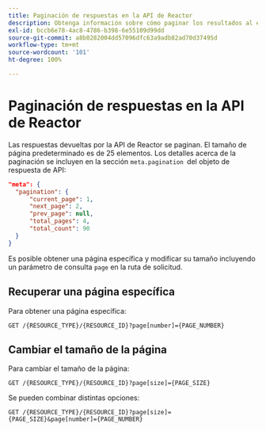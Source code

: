 ```yaml
---
title: Paginación de respuestas en la API de Reactor
description: Obtenga información sobre cómo paginar los resultados al enumerar recursos en la API de Reactor.
exl-id: bccb6e78-4ac8-4786-b398-6e55109d99dd
source-git-commit: a8b0282004dd57096dfc63a9adb82ad70d37495d
workflow-type: tm+mt
source-wordcount: '101'
ht-degree: 100%

---
```


# Paginación de respuestas en la API de Reactor

Las respuestas devueltas por la API de Reactor se paginan. El tamaño de página predeterminado es de 25 elementos. Los detalles acerca de la paginación se incluyen en la sección `meta.pagination `del objeto de respuesta de API:

```json
"meta": {
  "pagination": {
      "current_page": 1,
      "next_page": 2,
      "prev_page": null,
      "total_pages": 4,
      "total_count": 90
  }
}
```

Es posible obtener una página específica y modificar su tamaño incluyendo un parámetro de consulta `page` en la ruta de solicitud.

## Recuperar una página específica

Para obtener una página específica:

```http
GET /{RESOURCE_TYPE}/{RESOURCE_ID}?page[number]={PAGE_NUMBER}
```

## Cambiar el tamaño de la página

Para cambiar el tamaño de la página:

```http
GET /{RESOURCE_TYPE}/{RESOURCE_ID}?page[size]={PAGE_SIZE}
```

Se pueden combinar distintas opciones:

```http
GET /{RESOURCE_TYPE}/{RESOURCE_ID}?page[size]={PAGE_SIZE}&page[number]={PAGE_NUMBER}
```
